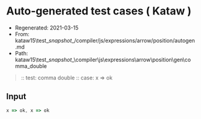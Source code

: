 # Auto-generated test cases ( Kataw )
- Regenerated: 2021-03-15
- From: kataw15\test\__snapshot__/compiler/js/expressions/arrow/position/autogen.md
- Path: kataw15\test\__snapshot__\compiler\js\expressions\arrow\position\gen\comma_double
> :: test: comma double
> :: case: x => ok
## Input

`````js
x => ok, x => ok
`````
